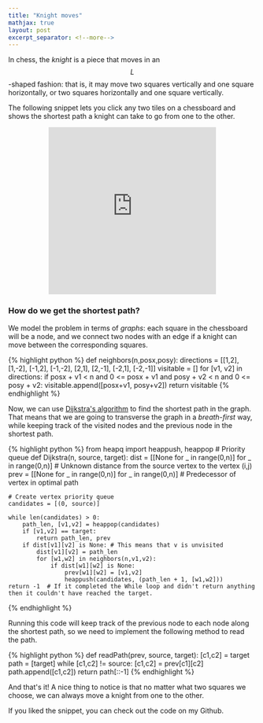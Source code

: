 ```yaml
---
title: "Knight moves"
mathjax: true
layout: post
excerpt_separator: <!--more-->
---
```


In chess, the <i>knight</i> is a piece that moves in an $$L$$-shaped fashion: that is, it may move two squares vertically and one square horizontally, or two squares horizontally and one square vertically.

The following snippet lets you click any two tiles on a chessboard and shows the shortest path a knight can take to go from one to the other.


<center>
<iframe id="chess" width="340" height="340" frameBorder="0"
src="https://math.uchicago.edu/~idarago/dijkstra/index.html">
</iframe>
</center>

<!--more-->

<h3>How do we get the shortest path?</h3>

We model the problem in terms of <i>graphs</i>: each square in the chessboard will be a node, and we connect two nodes with an edge if a knight can move between the corresponding squares.

{% highlight python %}
def neighbors(n,posx,posy):
    directions = [[1,2], [1,-2], [-1,2], [-1,-2], [2,1], [2,-1], [-2,1], [-2,-1]]
    visitable = []
    for [v1, v2] in directions:
        if posx + v1 < n and 0 <= posx + v1 and posy + v2 < n and 0 <= posy + v2:
            visitable.append([posx+v1, posy+v2])
    return visitable
{% endhighlight %}

Now, we can use <a href="https://en.wikipedia.org/wiki/Dijkstra%27s_algorithm">Dijkstra's algorithm</a> to find the shortest path in the graph.
That means that we are going to transverse the graph in a <i>breath-first</i> way, while keeping track of the visited nodes and the previous node in the shortest path.

{% highlight python %}
from heapq import heappush, heappop # Priority queue
def Dijkstra(n, source, target):
    dist = [[None for _ in range(0,n)] for _ in range(0,n)] # Unknown distance from the source vertex to the vertex (i,j)
    prev = [[None for _ in range(0,n)] for _ in range(0,n)] # Predecessor of vertex in optimal path

    # Create vertex priority queue
    candidates = [(0, source)]

    while len(candidates) > 0:
        path_len, [v1,v2] = heappop(candidates)
        if [v1,v2] == target:
            return path_len, prev
        if dist[v1][v2] is None: # This means that v is unvisited
            dist[v1][v2] = path_len
            for [w1,w2] in neighbors(n,v1,v2):
                if dist[w1][w2] is None:
                    prev[w1][w2] = [v1,v2]
                    heappush(candidates, (path_len + 1, [w1,w2]))
    return -1  # If it completed the While loop and didn't return anything then it couldn't have reached the target.
{% endhighlight %}

Running this code will keep track of the previous node to each node along the shortest path, so we need to implement the following method to read the path.

{% highlight python %}
def readPath(prev, source, target):
    [c1,c2] = target
    path = [target]
    while [c1,c2] != source:
        [c1,c2] = prev[c1][c2]
        path.append([c1,c2])
    return path[::-1]
{% endhighlight %}

And that's it! A nice thing to notice is that no matter what two squares we choose, we can always move a knight from one to the other.

If you liked the snippet, you can check out the code on my Github.